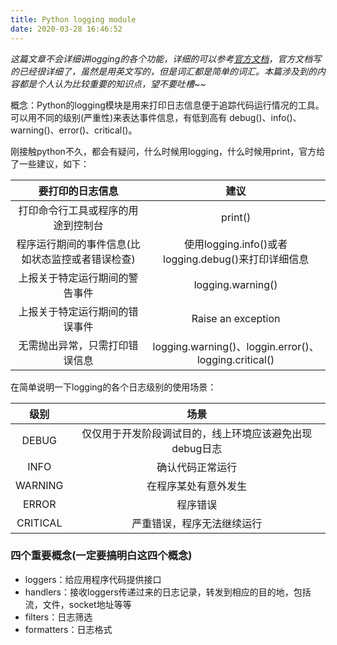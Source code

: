 ```yaml
---
title: Python logging module
date: 2020-03-28 16:46:52
---
```


<em>这篇文章不会详细讲logging的各个功能，详细的可以参考[官方文档](https://docs.python.org/2/howto/logging.html)，官方文档写的已经很详细了，虽然是用英文写的，但是词汇都是简单的词汇。本篇涉及到的内容都是个人认为比较重要的知识点，望不要吐槽~~</em>

概念：Python的logging模块是用来打印日志信息便于追踪代码运行情况的工具。可以用不同的级别(严重性)来表达事件信息，有低到高有 debug()、info()、warning()、error()、critical()。  

刚接触python不久，都会有疑问，什么时候用logging，什么时候用print，官方给了一些建议，如下：

|要打印的日志信息|建议|
|:-------------------: |:-------:|
|打印命令行工具或程序的用途到控制台|print()|
|程序运行期间的事件信息(比如状态监控或者错误检查)|使用logging.info()或者logging.debug()来打印详细信息|
|上报关于特定运行期间的警告事件|logging.warning()|
|上报关于特定运行期间的错误事件|Raise an exception|
|无需抛出异常，只需打印错误信息|logging.warning()、loggin.error()、logging.critical()|

在简单说明一下logging的各个日志级别的使用场景：

|级别|场景|
|:--:|:--:|
|DEBUG|仅仅用于开发阶段调试目的，线上环境应该避免出现debug日志|
|INFO|确认代码正常运行|
|WARNING|在程序某处有意外发生|
|ERROR|程序错误|
|CRITICAL|严重错误，程序无法继续运行|



### 四个重要概念(一定要搞明白这四个概念)

- loggers：给应用程序代码提供接口
- handlers：接收loggers传递过来的日志记录，转发到相应的目的地，包括流，文件，socket地址等等
- filters：日志筛选
- formatters：日志格式


